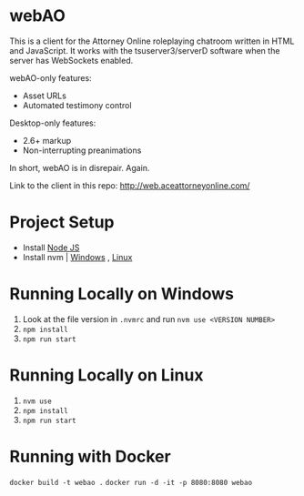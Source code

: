 # webAO

This is a client for the Attorney Online roleplaying chatroom written in HTML and JavaScript.
It works with the tsuserver3/serverD software when the server has WebSockets enabled.

webAO-only features:
 - Asset URLs
 - Automated testimony control

Desktop-only features:
 - 2.6+ markup
 - Non-interrupting preanimations

In short, webAO is in disrepair. Again.

Link to the client in this repo: http://web.aceattorneyonline.com/

# Project Setup
- Install [Node JS](https://nodejs.org/en/)
- Install nvm | [Windows](https://github.com/coreybutler/nvm-windows) , [Linux](https://github.com/nvm-sh/nvm)

# Running Locally on Windows
1. Look at the file version in `.nvmrc` and run `nvm use <VERSION NUMBER>`
2. `npm install`
3. `npm run start`


# Running Locally on Linux
1. `nvm use`
2. `npm install`
3. `npm run start`

# Running with Docker
`docker build -t webao .`
`docker run -d -it -p 8080:8080 webao`

